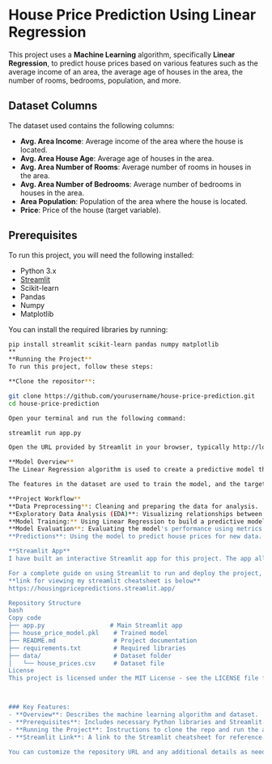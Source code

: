 
# House Price Prediction Using Linear Regression

This project uses a **Machine Learning** algorithm, specifically **Linear Regression**, to predict house prices based on various features such as the average income of an area, the average age of houses in the area, the number of rooms, bedrooms, population, and more.

## Dataset Columns
The dataset used contains the following columns:
- **Avg. Area Income**: Average income of the area where the house is located.
- **Avg. Area House Age**: Average age of houses in the area.
- **Avg. Area Number of Rooms**: Average number of rooms in houses in the area.
- **Avg. Area Number of Bedrooms**: Average number of bedrooms in houses in the area.
- **Area Population**: Population of the area where the house is located.
- **Price**: Price of the house (target variable).

## Prerequisites
To run this project, you will need the following installed:
- Python 3.x
- [Streamlit](https://docs.streamlit.io/)
- Scikit-learn
- Pandas
- Numpy
- Matplotlib

You can install the required libraries by running:

```bash
pip install streamlit scikit-learn pandas numpy matplotlib
**
**Running the Project**
To run this project, follow these steps:

**Clone the repositor**:

git clone https://github.com/yourusername/house-price-prediction.git
cd house-price-prediction

Open your terminal and run the following command:

streamlit run app.py

Open the URL provided by Streamlit in your browser, typically http://localhost:8501.

**Model Overview**
The Linear Regression algorithm is used to create a predictive model that estimates house prices based on the input features.

The features in the dataset are used to train the model, and the target variable is the Price of the house. After training the model, it can predict house prices based on new input data.

**Project Workflow**
**Data Preprocessing**: Cleaning and preparing the data for analysis.
**Exploratory Data Analysis (EDA)**: Visualizing relationships between features.
**Model Training:** Using Linear Regression to build a predictive model.
**Model Evaluation**: Evaluating the model's performance using metrics like R² and Mean Squared Error (MSE).
**Predictions**: Using the model to predict house prices for new data.

**Streamlit App**
I have built an interactive Streamlit app for this project. The app allows users to input new data and get house price predictions based on the trained model.https://housingpricepredictions.streamlit.app/

For a complete guide on using Streamlit to run and deploy the project, refer to the Streamlit Cheatsheet.
**link for viewing my streamlit cheatsheet is below**
https://housingpricepredictions.streamlit.app/

Repository Structure
bash
Copy code
├── app.py                  # Main Streamlit app
├── house_price_model.pkl    # Trained model
├── README.md                # Project documentation
├── requirements.txt         # Required libraries
├── data/                    # Dataset folder
│   └── house_prices.csv     # Dataset file
License
This project is licensed under the MIT License - see the LICENSE file for details.



### Key Features:
- **Overview**: Describes the machine learning algorithm and dataset.
- **Prerequisites**: Includes necessary Python libraries and Streamlit.
- **Running the Project**: Instructions to clone the repo and run the app using Streamlit.
- **Streamlit Link**: A link to the Streamlit cheatsheet for reference.

You can customize the repository URL and any additional details as needed!

